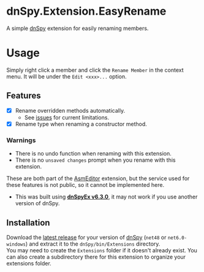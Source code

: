 dnSpy.Extension.EasyRename
==========================

A simple [dnSpy] extension for easily renaming members.

# Usage
Simply right click a member and click the `Rename Member` in the context menu. It will be under the `Edit <xxx>...` option.

## Features
- [x] Rename overridden methods automatically.
  - See [issues](https://github.com/puff/dnSpy.Extension.EasyRename/issues) for current limitations.
- [x] Rename type when renaming a constructor method.

### Warnings
* There is no undo function when renaming with this extension.
* There is no `unsaved changes` prompt when you rename with this extension.

These are both part of the [AsmEditor](https://github.com/dnSpyEx/dnSpy/tree/master/Extensions/dnSpy.AsmEditor) extension, but the service used for these features is not public, so it cannot be implemented here.
* This was built using [**dnSpyEx v6.3.0**](https://github.com/dnSpyEx/dnSpy/releases/tag/v6.3.0), it may not work if you use another version of dnSpy.

## Installation
Download the [latest release](https://github.com/puff/dnSpy.Extension.EasyRename/releases/latest) for your version of [dnSpy] (`net48` or `net6.0-windows`) and extract it to the `dnSpy/bin/Extensions` directory. \
You may need to create the `Extensions` folder if it doesn't already exist. You can also create a subdirectory there for this extension to organize your extensions folder.

[dnSpy]:https://github.com/dnSpyEx/dnSpy
